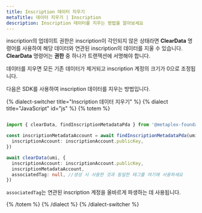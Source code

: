 ```yaml
---
title: Inscription 데이터 지우기
metaTitle: 데이터 지우기 | Inscription
description: Inscription 데이터를 지우는 방법을 알아보세요
---
```


inscription의 업데이트 권한은 inscription이 각인되지 않은 상태라면 **ClearData** 명령어를 사용하여 해당 데이터와 연관된 inscription의 데이터를 지울 수 있습니다. **ClearData** 명령어는 **권한** 중 하나가 트랜잭션에 서명해야 합니다.

데이터를 지우면 모든 기존 데이터가 제거되고 inscription 계정의 크기가 0으로 조정됩니다.

다음은 SDK를 사용하여 inscription 데이터를 지우는 방법입니다.

{% dialect-switcher title="Inscription 데이터 지우기" %}
{% dialect title="JavaScript" id="js" %}
{% totem %}

```ts

import { clearData, findInscriptionMetadataPda } from '@metaplex-foundation/mpl-inscription'

const inscriptionMetadataAccount = await findInscriptionMetadataPda(umi, {
  inscriptionAccount: inscriptionAccount.publicKey,
})

await clearData(umi, {
  inscriptionAccount: inscriptionAccount.publicKey,
  inscriptionMetadataAccount,
  associatedTag: null, //생성 시 사용한 것과 동일한 태그를 여기에 사용하세요
})
```

`associatedTag`는 연관된 inscription 계정을 올바르게 파생하는 데 사용됩니다.

{% /totem %}
{% /dialect %}
{% /dialect-switcher %}
